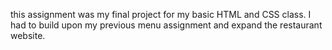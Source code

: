 this assignment was my final project for my basic HTML and CSS class. I had to build upon my previous menu assignment and expand the restaurant website.

